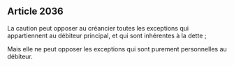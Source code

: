Article 2036
----
La caution peut opposer au créancier toutes les exceptions qui appartiennent au
débiteur principal, et qui sont inhérentes à la dette ;

Mais elle ne peut opposer les exceptions qui sont purement personnelles au
débiteur.
